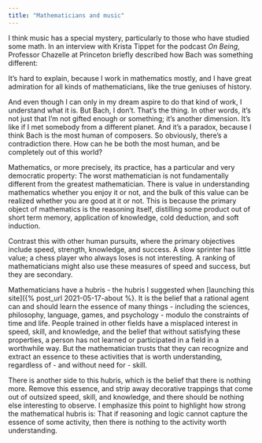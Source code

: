 ```yaml
---
title: "Mathematicians and music"
---
```


I think music has a special mystery, particularly to those who have studied some math. In an interview with Krista Tippet for the podcast _On Being_, Professor Chazelle at Princeton briefly described how Bach was something different:

<div class="media">
<p>It’s hard to explain, because I work in mathematics mostly, and I have great admiration for all kinds of mathematicians, like the true geniuses of history.</p>

<p>And even though I can only in my dream aspire to do that kind of work, I understand what it is. But Bach, I don’t. That’s the thing. In other words, it’s not just that I’m not gifted enough or something; it’s another dimension. It’s like if I met somebody from a different planet. And it’s a paradox, because I think Bach is the most human of composers. So obviously, there’s a contradiction there. How can he be both the most human, and be completely out of this world?</p>
</div>

Mathematics, or more precisely, its practice, has a particular and very democratic property: The worst mathematician is not fundamentally different from the greatest mathematician. There is value in understanding mathematics whether you enjoy it or not, and the bulk of this value can be realized whether you are good at it or not. This is because the primary object of mathematics is the reasoning itself, distilling some product out of short term memory, application of knowledge, cold deduction, and soft induction. 

Contrast this with other human pursuits, where the primary objectives include speed, strength, knowledge, and success. A slow sprinter has little value; a chess player who always loses is not interesting. A ranking of mathematicians might also use these measures of speed and success, but they are secondary.

Mathematicians have a hubris - the hubris I suggested when [launching this site]({% post_url 2021-05-17-about %}. It is the belief that a rational agent can and should learn the essence of many things - including the sciences, philosophy, language, games, and psychology - modulo the constraints of time and life. People trained in other fields have a misplaced interest in speed, skill, and knowledge, and the belief that without satisfying these properties, a person has not learned or participated in a field in a worthwhile way. But the mathematician trusts that they can recognize and extract an essence to these activities that is worth understanding, regardless of - and without need for - skill.

There is another side to this hubris, which is the belief that there is nothing more. Remove this essence, and strip away decorative trappings that come out of outsized speed, skill, and knowledge, and there should be nothing else interesting to observe. I emphasize this point to highlight how strong the mathematical hubris is: That if reasoning and logic cannot capture the essence of some activity, then there is nothing to the activity worth understanding. 
